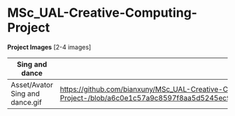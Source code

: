# MSc_UAL-Creative-Computing-Project


**Project Images** [2-4 images]  


|Sing and dance| Dancing | Hand dance | Greeting| 
|---|---|---|---|
|Asset/Avator Sing and dance.gif|https://github.com/bianxuny/MSc_UAL-Creative-Computing-Project-/blob/a6c0e1c57a9c8597f8aa5d5245ec9fb360283321/Asset/Avator%20Sing%20and%20dance.gif|
